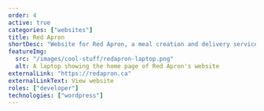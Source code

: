 ```yaml
---
order: 4
active: true
categories: ["websites"]
title: Red Apron
shortDesc: "Website for Red Apron, a meal creation and delivery service for the community."
featureImg:
  src: "/images/cool-stuff/redapron-laptop.png"
  alt: A laptop showing the home page of Red Apron's website
externalLink: "https://redapron.ca"
externalLinkText: View website
roles: ["developer"]
technologies: ["wordpress"]
---
```

